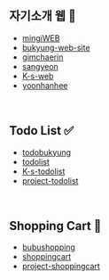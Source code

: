 <h2>자기소개 웹 🌟</h2>
<ul>
    <li><a target="_blank" href="https://mingi4226.github.io/mingiWEB/">mingiWEB</a></li>
    <li><a target="_blank" href="https://kimbukyung.github.io/bukyung-web-site/">bukyung-web-site</a></li>
    <li><a target="_blank" href="https://gimchaerin.github.io/gimchaerin/">gimchaerin</a></li>
    <li><a target="_blank" href="https://mo0n9.github.io/GDG_CH01_week5_sangyeon/">sangyeon</a></li>
    <li><a target="_blank" href="https://kyoungkyoungchae.github.io/K-s-web/">K-s-web</a></li>
    <li><a target="_blank" href="https://yoonhanhee.github.io/my-first-web-site/yoonhanhee/code/main.html">yoonhanhee</a></li>
</ul>


<br>
<h2>Todo List ✅</h2>
<ul>
    <li><a target="_blank" href="https://kimbukyung.github.io/todobukyung/">todobukyung</a></li>
    <li><a target="_blank" href="https://mo0n9.github.io/todolist/">todolist</a></li>
    <li><a target="_blank" href="https://kyoungkyoungchae.github.io/K-s-todolist/">K-s-todolist</a></li>
    <li><a target="_blank" href="https://yoonhanhee.github.io/project-todolist/">project-todolist</a></li>
</ul>


<br>
<h2>Shopping Cart 🛒</h2>
<ul>
    <li><a target="_blank" href="https://kimbukyung.github.io/bubushopping/">bubushopping</a></li>
    <li><a target="_blank" href="https://gimchaerin.github.io/shoppingcart/">shoppingcart</a></li>
    <li><a target="_blank" href="https://yoonhanhee.github.io/project-shoppingcart/">project-shoppingcart</a></li>
</ul>
